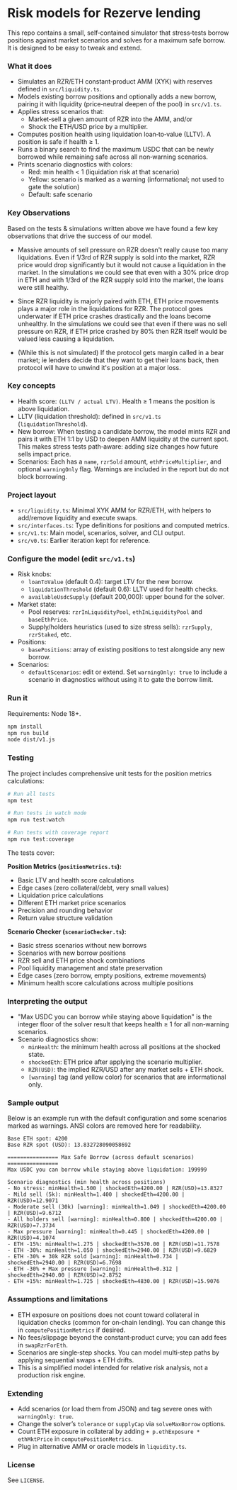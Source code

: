 # Risk models for Rezerve lending

This repo contains a small, self‑contained simulator that stress‑tests borrow positions against market scenarios and solves for a maximum safe borrow. It is designed to be easy to tweak and extend.

### What it does

- Simulates an RZR/ETH constant‑product AMM (XYK) with reserves defined in `src/liquidity.ts`.
- Models existing borrow positions and optionally adds a new borrow, pairing it with liquidity (price‑neutral deepen of the pool) in `src/v1.ts`.
- Applies stress scenarios that:
  - Market‑sell a given amount of RZR into the AMM, and/or
  - Shock the ETH/USD price by a multiplier.
- Computes position health using liquidation loan‑to‑value (LLTV). A position is safe if health ≥ 1.
- Runs a binary search to find the maximum USDC that can be newly borrowed while remaining safe across all non‑warning scenarios.
- Prints scenario diagnostics with colors:
  - Red: min health < 1 (liquidation risk at that scenario)
  - Yellow: scenario is marked as a warning (informational; not used to gate the solution)
  - Default: safe scenario

### Key Observations

Based on the tests & simulations written above we have found a few key observations that drive the success of our model.

- Massive amounts of sell pressure on RZR doesn't really cause too many liquidations. Even if 1/3rd of RZR supply is sold into the market, RZR price would drop significantly but it would not cause a liquidation in the market. In the simulations we could see that even with a 30% price drop in ETH and with 1/3rd of the RZR supply sold into the market, the loans were still healthy.

- Since RZR liquidity is majorly paired with ETH, ETH price movements plays a major role in the liquidations for RZR. The protocol goes underwater if ETH price crashes drastically and the loans become unhealthy. In the simulations we could see that even if there was no sell pressure on RZR, if ETH price crashed by 80% then RZR itself would be valued less causing a liquidation.

- (While this is not simulated) If the protocol gets margin called in a bear market; ie lenders decide that they want to get their loans back, then protocol will have to unwind it's position at a major loss.

### Key concepts

- Health score: `(LLTV / actual LTV)`. Health ≥ 1 means the position is above liquidation.
- LLTV (liquidation threshold): defined in `src/v1.ts` (`liquidationThreshold`).
- New borrow: When testing a candidate borrow, the model mints RZR and pairs it with ETH 1:1 by USD to deepen AMM liquidity at the current spot. This makes stress tests path‑aware: adding size changes how future sells impact price.
- Scenarios: Each has a `name`, `rzrSold` amount, `ethPriceMultiplier`, and optional `warningOnly` flag. Warnings are included in the report but do not block borrowing.

### Project layout

- `src/liquidity.ts`: Minimal XYK AMM for RZR/ETH, with helpers to add/remove liquidity and execute swaps.
- `src/interfaces.ts`: Type definitions for positions and computed metrics.
- `src/v1.ts`: Main model, scenarios, solver, and CLI output.
- `src/v0.ts`: Earlier iteration kept for reference.

### Configure the model (edit `src/v1.ts`)

- Risk knobs:
  - `loanToValue` (default 0.4): target LTV for the new borrow.
  - `liquidationThreshold` (default 0.6): LLTV used for health checks.
  - `availableUsdcSupply` (default 200,000): upper bound for the solver.
- Market state:
  - Pool reserves: `rzrInLiquidityPool`, `ethInLiquidityPool` and `baseEthPrice`.
  - Supply/holders heuristics (used to size stress sells): `rzrSupply`, `rzrStaked`, etc.
- Positions:
  - `basePositions`: array of existing positions to test alongside any new borrow.
- Scenarios:
  - `defaultScenarios`: edit or extend. Set `warningOnly: true` to include a scenario in diagnostics without using it to gate the borrow limit.

### Run it

Requirements: Node 18+.

```bash
npm install
npm run build
node dist/v1.js
```

### Testing

The project includes comprehensive unit tests for the position metrics calculations:

```bash
# Run all tests
npm test

# Run tests in watch mode
npm run test:watch

# Run tests with coverage report
npm run test:coverage
```

The tests cover:

**Position Metrics (`positionMetrics.ts`):**

- Basic LTV and health score calculations
- Edge cases (zero collateral/debt, very small values)
- Liquidation price calculations
- Different ETH market price scenarios
- Precision and rounding behavior
- Return value structure validation

**Scenario Checker (`scenarioChecker.ts`):**

- Basic stress scenarios without new borrows
- Scenarios with new borrow positions
- RZR sell and ETH price shock combinations
- Pool liquidity management and state preservation
- Edge cases (zero borrow, empty positions, extreme movements)
- Minimum health score calculations across multiple positions

### Interpreting the output

- "Max USDC you can borrow while staying above liquidation" is the integer floor of the solver result that keeps health ≥ 1 for all non‑warning scenarios.
- Scenario diagnostics show:
  - `minHealth`: the minimum health across all positions at the shocked state.
  - `shockedEth`: ETH price after applying the scenario multiplier.
  - `RZR(USD)`: the implied RZR/USD after any market sells + ETH shock.
  - `[warning]` tag (and yellow color) for scenarios that are informational only.

### Sample output

Below is an example run with the default configuration and some scenarios marked as warnings. ANSI colors are removed here for readability.

```
Base ETH spot: 4200
Base RZR spot (USD): 13.832728090058692

================ Max Safe Borrow (across default scenarios) ================
Max USDC you can borrow while staying above liquidation: 199999

Scenario diagnostics (min health across positions)
- No stress: minHealth=1.500 | shockedEth=4200.00 | RZR(USD)=13.8327
- Mild sell (5k): minHealth=1.400 | shockedEth=4200.00 | RZR(USD)=12.9071
- Moderate sell (30k) [warning]: minHealth=1.049 | shockedEth=4200.00 | RZR(USD)=9.6712
- All holders sell [warning]: minHealth=0.800 | shockedEth=4200.00 | RZR(USD)=7.3734
- Max pressure [warning]: minHealth=0.445 | shockedEth=4200.00 | RZR(USD)=4.1074
- ETH -15%: minHealth=1.275 | shockedEth=3570.00 | RZR(USD)=11.7578
- ETH -30%: minHealth=1.050 | shockedEth=2940.00 | RZR(USD)=9.6829
- ETH -30% + 30k RZR sold [warning]: minHealth=0.734 | shockedEth=2940.00 | RZR(USD)=6.7698
- ETH -30% + Max pressure [warning]: minHealth=0.312 | shockedEth=2940.00 | RZR(USD)=2.8752
- ETH +15%: minHealth=1.725 | shockedEth=4830.00 | RZR(USD)=15.9076
```

### Assumptions and limitations

- ETH exposure on positions does not count toward collateral in liquidation checks (common for on‑chain lending). You can change this in `computePositionMetrics` if desired.
- No fees/slippage beyond the constant‑product curve; you can add fees in `swapRzrForEth`.
- Scenarios are single‑step shocks. You can model multi‑step paths by applying sequential swaps + ETH drifts.
- This is a simplified model intended for relative risk analysis, not a production risk engine.

### Extending

- Add scenarios (or load them from JSON) and tag severe ones with `warningOnly: true`.
- Change the solver’s `tolerance` or `supplyCap` via `solveMaxBorrow` options.
- Count ETH exposure in collateral by adding `+ p.ethExposure * ethMktPrice` in `computePositionMetrics`.
- Plug in alternative AMM or oracle models in `liquidity.ts`.

### License

See `LICENSE`.
